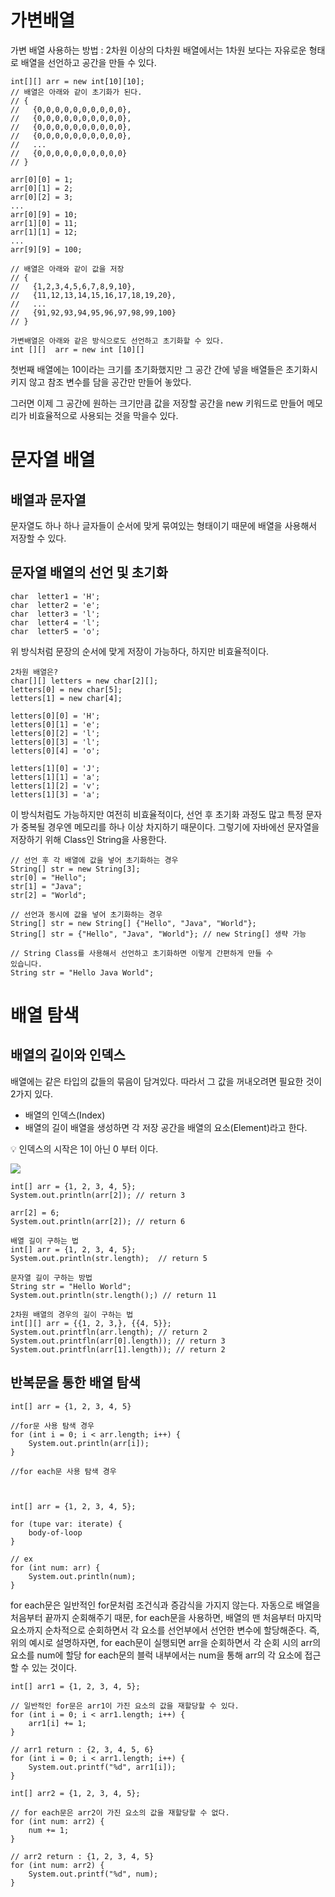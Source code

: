 # 가변배열
가변 배열 사용하는 방법 : 2차원 이상의 다차원 배열에서는 1차원 보다는 
자유로운 형태로 배열을 선언하고 공간을 만들 수 있다.

```
int[][] arr = new int[10][10];
// 배열은 아래와 같이 초기화가 된다. 
// {
//   {0,0,0,0,0,0,0,0,0,0},
//   {0,0,0,0,0,0,0,0,0,0},
//   {0,0,0,0,0,0,0,0,0,0},
//   {0,0,0,0,0,0,0,0,0,0},
//   ...
//   {0,0,0,0,0,0,0,0,0,0}
// }

arr[0][0] = 1;
arr[0][1] = 2;
arr[0][2] = 3;
...
arr[0][9] = 10;
arr[1][0] = 11;
arr[1][1] = 12;
...
arr[9][9] = 100;

// 배열은 아래와 같이 값을 저장 
// {
//   {1,2,3,4,5,6,7,8,9,10},
//   {11,12,13,14,15,16,17,18,19,20},
//   ...
//   {91,92,93,94,95,96,97,98,99,100}
// }
```

```
가변배열은 아래와 같은 방식으로도 선언하고 초기화할 수 있다.
int [][]  arr = new int [10][]
```
첫번째 배열에는 10이라는 크기를 초기화했지만 그 공간 간에 넣을 배열들은 
초기화시키지 않고 참조 변수를 담을 공간만 만들어 놓았다.

그러면 이제 그 공간에 원하는 크기만큼 값을 저장할 공간을 new 키워드로 
만들어 메모리가 비효율적으로 사용되는 것을 막을수 있다.

# 문자열 배열
## 배열과 문자열
문자열도 하나 하나 글자들이 순서에 맞게 묶여있는 형태이기 때문에 배열을 
사용해서 저장할 수 있다.

## 문자열 배열의 선언 및 초기화
```
char  letter1 = 'H';
char  letter2 = 'e';
char  letter3 = 'l';
char  letter4 = 'l';
char  letter5 = 'o';
```
위 방식처럼 문장의 순서에 맞게 저장이 가능하다, 하지만 비효율적이다.

```
2차원 배열은?
char[][] letters = new char[2][];
letters[0] = new char[5];
letters[1] = new char[4];

letters[0][0] = 'H';
letters[0][1] = 'e';
letters[0][2] = 'l';
letters[0][3] = 'l';
letters[0][4] = 'o';

letters[1][0] = 'J';
letters[1][1] = 'a';
letters[1][2] = 'v';
letters[1][3] = 'a';
```
이 방식처럼도 가능하지만 여전히 비효율적이다, 선언 후 초기화 과정도 많고 
특정 문자가 중복될 경우엔 메모리를 하나 이상 차지하기 때문이다.
그렇기에 자바에선 문자열을 저장하기 위해 Class인 String을 사용한다.

```
// 선언 후 각 배열에 값을 넣어 초기화하는 경우
String[] str = new String[3];
str[0] = "Hello";
str[1] = "Java";
str[2] = "World";

// 선언과 동시에 값을 넣어 초기화하는 경우
String[] str = new String[] {"Hello", "Java", "World"};
String[] str = {"Hello", "Java", "World"}; // new String[] 생략 가능

// String Class를 사용해서 선언하고 초기화하면 이렇게 간편하게 만들 수 
있습니다.
String str = "Hello Java World";
```

# 배열 탐색
## 배열의 길이와 인덱스
배열에는 같은 타입의 값들의 묶음이 담겨있다.
따라서 그 값을 꺼내오려면 필요한 것이 2가지 있다.
* 배열의 인덱스(Index)
* 배열의 길이
배열을 생성하면 각 저장 공간을 배열의 요소(Element)라고 한다.

💡 인덱스의 시작은 1이 아닌 0 부터 이다.

![](https://velog.velcdn.com/images/minthug94_/post/1f6210ea-2c04-40be-8d15-60fe62af96b4/image.png)

```
int[] arr = {1, 2, 3, 4, 5};
System.out.println(arr[2]); // return 3 

arr[2] = 6;
System.out.println(arr[2]); // return 6
```

```
배열 길이 구하는 법
int[] arr = {1, 2, 3, 4, 5};
System.out.println(str.length);  // return 5

문자열 길이 구하는 방법
String str = "Hello World";
System.out.println(str.length();) // return 11

2차원 배열의 경우의 길이 구하는 법
int[][] arr = {{1, 2, 3,}, {{4, 5}};
System.out.printfln(arr.length); // return 2
System.out.printfln(arr[0].length)); // return 3 
System.out.printfln(arr[1].length)); // return 2
```

## 반복문을 통한 배열 탐색
```
int[] arr = {1, 2, 3, 4, 5}

//for문 사용 탐색 경우
for (int i = 0; i < arr.length; i++) {
	System.out.println(arr[i]);
}

```

```
//for each문 사용 탐색 경우



int[] arr = {1, 2, 3, 4, 5};

for (tupe var: iterate) {
	body-of-loop
}

// ex
for (int num: arr) {
	System.out.println(num);
}

```
for each문은 일반적인 for문처럼 조건식과 증감식을 가지지 않는다. 
자동으로 배열을 처음부터 끝까지 순회해주기 때문, for each문을 사용하면, 
배열의 맨 처음부터 마지막 요소까지 순차적으로 순회하면서 각 요소를 
선언부에서 선언한 변수에 할당해준다. 
즉, 위의 예시로 설명하자면, for each문이 실행되면 arr을 순회하면서 각 순회 
시의 arr의 요소를 num에 할당 
for each문의 블럭 내부에서는 num을 통해 arr의 각 요소에 접근할 수 있는 
것이다.

```
int[] arr1 = {1, 2, 3, 4, 5};

// 일반적인 for문은 arr1이 가진 요소의 값을 재할당할 수 있다. 
for (int i = 0; i < arr1.length; i++) {
	arr1[i] += 1;
}

// arr1 return : {2, 3, 4, 5, 6}
for (int i = 0; i < arr1.length; i++) {
	System.out.printf("%d", arr1[i]);
}

int[] arr2 = {1, 2, 3, 4, 5};

// for each문은 arr2이 가진 요소의 값을 재할당할 수 없다. 
for (int num: arr2) {
	num += 1;
}

// arr2 return : {1, 2, 3, 4, 5}
for (int num: arr2) {
	System.out.printf("%d", num);
}
```


